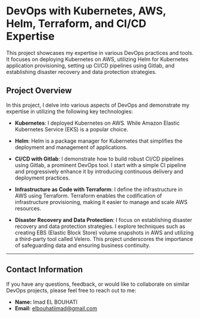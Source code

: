 # DevOps with Kubernetes, AWS, Helm, Terraform, and CI/CD Expertise

This project showcases my expertise in various DevOps practices and tools. It focuses on deploying Kubernetes on AWS, utilizing Helm for Kubernetes application provisioning, setting up CI/CD pipelines using Gitlab, and establishing disaster recovery and data protection strategies.

## Project Overview
In this project, I delve into various aspects of DevOps and demonstrate my expertise in utilizing the following key technologies:

- **Kubernetes**: I deployed Kubernetes on AWS. While Amazon Elastic Kubernetes Service (EKS) is a popular choice.

- **Helm**: Helm is a package manager for Kubernetes that simplifies the deployment and management of applications.

- **CI/CD with Gitlab**: I demonstrate how to build robust CI/CD pipelines using Gitlab, a prominent DevOps tool. I start with a simple CI pipeline and progressively enhance it by introducing continuous delivery and deployment practices. 

- **Infrastructure as Code with Terraform**: I define the infrastructure in AWS using Terraform. Terraform enables the codification of infrastructure provisioning, making it easier to manage and scale AWS resources.

- **Disaster Recovery and Data Protection**: I focus on establishing disaster recovery and data protection strategies. I explore techniques such as creating EBS (Elastic Block Store) volume snapshots in AWS and utilizing a third-party tool called Velero. This project underscores the importance of safeguarding data and ensuring business continuity.

---

## Contact Information
If you have any questions, feedback, or would like to collaborate on similar DevOps projects, please feel free to reach out to me:

- **Name:** Imad EL BOUHATI
- **Email:** elbouhatiimad@gmail.com
